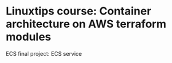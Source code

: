 # Linuxtips course: Container architecture on AWS terraform modules

ECS final project: ECS service
